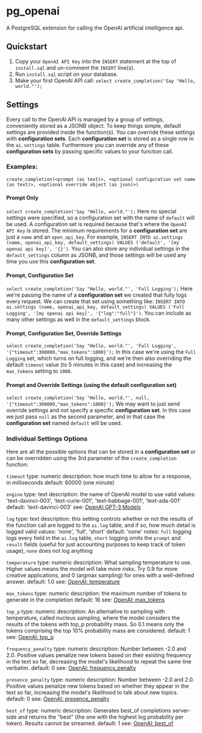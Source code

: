 # pg_openai
A PostgreSQL extension for calling the OpenAI artificial intelligence api.

## Quickstart
1.  Copy your `OpenAI API Key` into the `INSERT` statement at the top of `install.sql` and un-comment the `INSERT` line(s).
2.  Run `install.sql` script on your database.
3.  Make your first OpenAI API call:  `select create_completion('Say "Hello, world."');`

## Settings
Every call to the OpenAI API is managed by a group of settings, conveniently stored as a JSONB object.  To keep things simple, default settings are provided inside the function(s).  You can override these settings with **configuration sets**.  Each **configuration set** is stored as a single row in the `ai.settings` table.  Furthermore you can override any of these **configuration sets** by passing specific values to your function call.

### Examples:

`create_completion(<prompt (as text)>, <optional configuration set name (as text)>, <optional override object (as json)>)`

#### Prompt Only
`select create_completion('Say "Hello, world."');`
Here no special settings were specified, so a configuration set with the name of `default` will be used.  A configuration set is required because that's where the `OpenAI API Key` is stored.  The minimum requirements for a **configuration set** are just a `name` and an `open_api_key`.  For example, `INSERT INTO ai.settings (name, openai_api_key, default_settings) VALUES ('default', '[my openai api key]', '{}')`.  You can also store any individual settings in the `default_settings` column as JSONB, and those settings will be used any time you use this **configuration set**.

#### Prompt, Configuration Set
`select create_completion('Say "Hello, world."', 'Full Logging');`
Here we're passing the name of a **configuration set** we created that fully logs every request.  We can create that set using something like:  `INSERT INTO ai.settings (name, openai_api_key, default_settings) VALUES ('Full Logging', '[my openai api key]', '{"log":"full"}')`.  You can include as many other settings as well in the `default_settings` block.

#### Prompt, Configuration Set, Override Settings
`select create_completion('Say "Hello, world."', 'Full Logging', '{"timeout":300000,"max_tokens":1000}');`
In this case we're using the `Full Logging` set, which turns on full logging, and we're then also overriding the default `timeout` value (to 5 minutes in this case) and increasing the `max_tokens` setting to `1000`.

#### Prompt and Override Settings (using the default configuration set)
`select create_completion('Say "Hello, world."', null, '{"timeout":300000,"max_tokens":1000}');`
We may want to just send override settings and not specify a specific **configuration set**.  In this case we just pass `null` as the second parameter, and in that case the **configuration set** named `default` will be used.  

### Individual Settings Options
Here are all the possible options that can be stored in a **configuration set** or can be overridden using the 3rd parameter of the `create_completion` function:

`timeout`
type: numeric
description: how much time to allow for a response, in milliseconds
default: 60000 (one minute)

`engine`
type: text
description: the name of OpenAI model to use
valid values: 'text-davinci-003', 'text-curie-001', 'text-babbage-001', 'text-ada-001'
default: 'text-davinci-003'
see: [OpenAI GPT-3 Models](https://beta.openai.com/docs/models/gpt-3)

`log`
type: text
description: this setting controls whether or not the results of the function call are logged to the `ai.log` table, and if so, how much detail is logged
valid values: 'none', 'full', 'short'
default: 'none'
notes: `full` logging logs every field in the `ai.log` table, `short` logging omits the `prompt` and `result` fields (useful for just accounting purposes to keep track of token usage), `none` does not log anything

`temperature`
type: numeric
description: What sampling temperature to use. Higher values means the model will take more risks. Try 0.9 for more creative applications, and 0 (argmax sampling) for ones with a well-defined answer.
default: 1.0
see: [OpenAI: temperature](https://beta.openai.com/docs/api-reference/completions/create#completions/create-temperature)

`max_tokens`
type: numeric
description: the maximum number of tokens to generate in the completion
default: 16
see: [OpenAI: max_tokens](https://beta.openai.com/docs/api-reference/completions/create#completions/create-max_tokens)

`top_p`
type: numeric
description: An alternative to sampling with temperature, called nucleus sampling, where the model considers the results of the tokens with top_p probability mass. So 0.1 means only the tokens comprising the top 10% probability mass are considered.
default: 1
see: [OpenAI: top_p](https://beta.openai.com/docs/api-reference/completions/create#completions/create-top_p)

`frequency_penalty`
type: numeric
description: Number between -2.0 and 2.0. Positive values penalize new tokens based on their existing frequency in the text so far, decreasing the model's likelihood to repeat the same line verbatim.
default: 0
see: [OpenAI: frequency_penalty](https://beta.openai.com/docs/api-reference/completions/create#completions/create-frequency_penalty)

`presence_penalty`
type: numeric
description: Number between -2.0 and 2.0. Positive values penalize new tokens based on whether they appear in the text so far, increasing the model's likelihood to talk about new topics.
default: 0
see: [OpenAI: presence_penalty](https://beta.openai.com/docs/api-reference/completions/create#completions/create-presence_penalty)

`best_of`
type: numeric
description: Generates best_of completions server-side and returns the "best" (the one with the highest log probability per token). Results cannot be streamed.
default: 1
see: [OpenAI: best_of](https://beta.openai.com/docs/api-reference/completions/create#completions/create-best_of)

